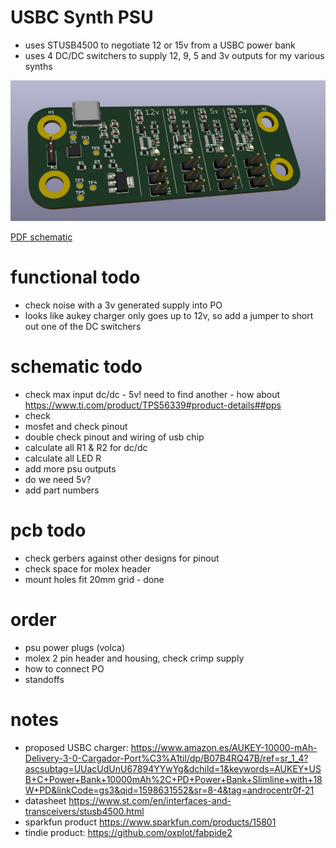 # USBC Synth PSU

* uses STUSB4500 to negotiate 12 or 15v from a USBC power bank
* uses 4 DC/DC switchers to supply 12, 9, 5 and 3v outputs for my various synths

![board](board.png)

[PDF schematic](schematic.pdf)

# functional todo

* check noise with a 3v generated supply into PO
* looks like aukey charger only goes up to 12v, so add a jumper to short out one of the DC switchers

# schematic todo

* check max input dc/dc - 5v! need to find another - how about https://www.ti.com/product/TPS56339#product-details##pps
* check 
* mosfet and check pinout
* double check pinout and wiring of usb chip
* calculate all R1 & R2 for dc/dc
* calculate all LED R 
* add more psu outputs
* do we need 5v?
* add part numbers

# pcb todo

* check gerbers against other designs for pinout
* check space for molex header
* mount holes fit 20mm grid - done

# order

* psu power plugs (volca)
* molex 2 pin header and housing, check crimp supply
* how to connect PO
* standoffs

# notes

* proposed USBC charger: https://www.amazon.es/AUKEY-10000-mAh-Delivery-3-0-Cargador-Port%C3%A1til/dp/B07B4RQ47B/ref=sr_1_4?ascsubtag=UUacUdUnU67894YYwYg&dchild=1&keywords=AUKEY+USB+C+Power+Bank+10000mAh%2C+PD+Power+Bank+Slimline+with+18W+PD&linkCode=gs3&qid=1598631552&sr=8-4&tag=androcentr0f-21
* datasheet https://www.st.com/en/interfaces-and-transceivers/stusb4500.html
* sparkfun product https://www.sparkfun.com/products/15801
* tindie product: https://github.com/oxplot/fabpide2
